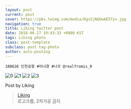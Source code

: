 ```yaml
---
layout: post
current: post
cover: https://pbs.twimg.com/media/DgsSjNQUwAE5Tyv.jpg
navigation: true
title: Liking twitter post
date: 2018-06-27 19:43:33 +0900 KST
tags: Liking photo
class: post-template
subclass: post tag-photo
author: auto-posting
---
```


```  
180626 인천공항 #이나경 #나꼬 @realfromis_9  

```

![0](https://pbs.twimg.com/media/DgsShLkU0AEEAcF.jpg)
![1](https://pbs.twimg.com/media/DgsSh74VMAEDt_p.jpg)
![2](https://pbs.twimg.com/media/DgsSilgVMAECr-o.jpg)
![3](https://pbs.twimg.com/media/DgsSjNQUwAE5Tyv.jpg)


Post by Liking

> [Liking](https://twitter.com/liking61)  
  로고크롭, 2차가공 금지